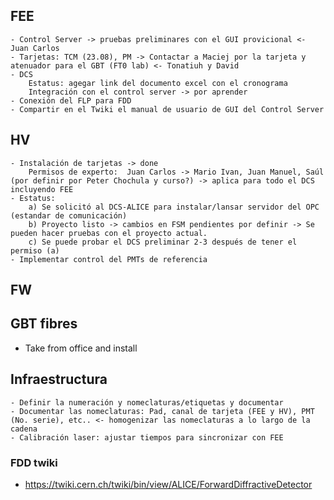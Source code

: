 ## FEE
	- Control Server -> pruebas preliminares con el GUI provicional <- Juan Carlos 
	- Tarjetas: TCM (23.08), PM -> Contactar a Maciej por la tarjeta y atenuador para el GBT (FT0 lab) <- Tonatiuh y David
	- DCS 
		Estatus: agegar link del documento excel con el cronograma
		Integración con el control server -> por aprender
	- Conexión del FLP para FDD
	- Compartir en el Twiki el manual de usuario de GUI del Control Server
		


## HV
	- Instalación de tarjetas -> done 
		Permisos de experto:  Juan Carlos -> Mario Ivan, Juan Manuel, Saúl (por definir por Peter Chochula y curso?) -> aplica para todo el DCS incluyendo FEE
	- Estatus: 
		a) Se solicitó al DCS-ALICE para instalar/lansar servidor del OPC (estandar de comunicación)
		b) Proyecto listo -> cambios en FSM pendientes por definir -> Se pueden hacer pruebas con el proyecto actual.
		c) Se puede probar el DCS preliminar 2-3 después de tener el permiso (a)
	- Implementar control del PMTs de referencia


## FW

## GBT fibres
- Take from office and install 

## Infraestructura
	- Definir la numeración y nomeclaturas/etiquetas y documentar
	- Documentar las nomeclaturas: Pad, canal de tarjeta (FEE y HV), PMT (No. serie), etc.. <- homogenizar las nomeclaturas a lo largo de la cadena
	- Calibración laser: ajustar tiempos para sincronizar con FEE


### FDD twiki
-  https://twiki.cern.ch/twiki/bin/view/ALICE/ForwardDiffractiveDetector
